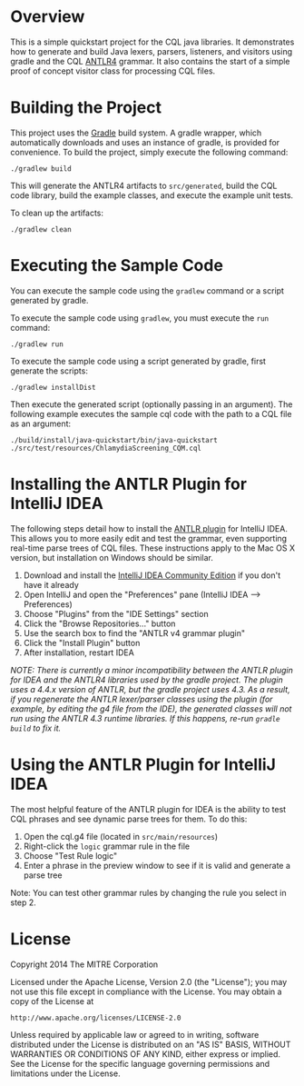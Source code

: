 # Overview

This is a simple quickstart project for the CQL java libraries.  It demonstrates how to generate
and build Java lexers, parsers, listeners, and visitors using gradle and the CQL
[ANTLR4](http://www.antlr.org/) grammar.  It also contains the start of a simple proof of concept
visitor class for processing CQL files.

# Building the Project

This project uses the [Gradle](http://www.gradle.org/) build system.  A gradle wrapper, which
automatically downloads and uses an instance of gradle, is provided for convenience.  To build the
project, simply execute the following command:

    ./gradlew build

This will generate the ANTLR4 artifacts to `src/generated`, build the CQL code library, build the
example classes, and execute the example unit tests.

To clean up the artifacts:

    ./gradlew clean

# Executing the Sample Code

You can execute the sample code using the `gradlew` command or a script generated by gradle.

To execute the sample code using `gradlew`, you must execute the `run` command:

    ./gradlew run

To execute the sample code using a script generated by gradle, first generate the scripts:

    ./gradlew installDist

Then execute the generated script (optionally passing in an argument).  The following example
executes the sample cql code with the path to a CQL file as an argument:

    ./build/install/java-quickstart/bin/java-quickstart ./src/test/resources/ChlamydiaScreening_CQM.cql

# Installing the ANTLR Plugin for IntelliJ IDEA

The following steps detail how to install the
[ANTLR plugin](http://plugins.jetbrains.com/plugin/7358?pr=) for IntelliJ IDEA.  This allows you to
more easily edit and test the grammar, even supporting real-time parse trees of CQL files.  These
instructions apply to the Mac OS X version, but installation on Windows should be similar.

1. Download and install the [IntelliJ IDEA Community Edition](http://www.jetbrains.com/idea/download/)
   if you don't have it already
2. Open IntelliJ and open the "Preferences" pane (IntelliJ IDEA --> Preferences)
3. Choose "Plugins" from the "IDE Settings" section
4. Click the "Browse Repositories..." button
5. Use the search box to find the "ANTLR v4 grammar plugin"
6. Click the "Install Plugin" button
7. After installation, restart IDEA

_NOTE: There is currently a minor incompatibility between the ANTLR plugin for IDEA and the ANTLR4_
_libraries used by the gradle project.  The plugin uses a 4.4.x version of ANTLR, but the gradle_
_project uses 4.3.  As a result, if you regenerate the ANTLR lexer/parser classes using the plugin_
_(for example, by editing the g4 file from the IDE), the generated classes will not run using the_
_ANTLR 4.3 runtime libraries.  If this happens, re-run `gradle build` to fix it._

# Using the ANTLR Plugin for IntelliJ IDEA

The most helpful feature of the ANTLR plugin for IDEA is the ability to test CQL phrases and
see dynamic parse trees for them.  To do this:

1. Open the cql.g4 file (located in `src/main/resources`)
2. Right-click the `logic` grammar rule in the file
3. Choose "Test Rule logic"
4. Enter a phrase in the preview window to see if it is valid and generate a parse tree

Note: You can test other grammar rules by changing the rule you select in step 2.

# License

Copyright 2014 The MITRE Corporation

Licensed under the Apache License, Version 2.0 (the "License");
you may not use this file except in compliance with the License.
You may obtain a copy of the License at

    http://www.apache.org/licenses/LICENSE-2.0

Unless required by applicable law or agreed to in writing, software
distributed under the License is distributed on an "AS IS" BASIS,
WITHOUT WARRANTIES OR CONDITIONS OF ANY KIND, either express or implied.
See the License for the specific language governing permissions and
limitations under the License.

